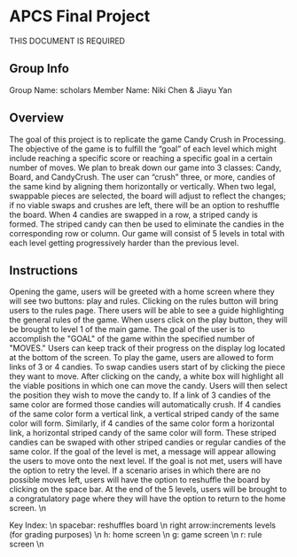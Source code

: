 # APCS Final Project
THIS DOCUMENT IS REQUIRED

## Group Info
Group Name: scholars
Member Name: Niki Chen & Jiayu Yan

## Overview
The goal of this project is to replicate the game Candy Crush in Processing. The objective of the game is to fulfill the “goal” of each level which might include reaching a specific score or reaching a specific goal in a certain number of moves. We plan to break down our game into 3 classes: Candy, Board, and CandyCrush. The user can “crush” three, or more, candies of the same kind by aligning them horizontally or vertically. When two legal, swappable pieces are selected, the board will adjust to reflect the changes; if no viable swaps and crushes are left, there will be an option to reshuffle the board. When 4 candies are swapped in a row, a striped candy is formed. The striped candy can then be used to eliminate the candies in the corresponding row or column. Our game will consist of 5 levels in total with each level getting progressively harder than the previous level.

## Instructions
Opening the game, users will be greeted with a home screen where they will see two buttons: play and rules. Clicking on the rules button will bring users to the rules page. There users will be able to see a guide highlighting the general rules of the game. When users click on the play button, they will be brought to level 1 of the main game. The goal of the user is to accomplish the "GOAL" of the game within the specified number of "MOVES." Users can keep track of their progress on the display log located at the bottom of the screen. To play the game, users are allowed to form links of 3 or 4 candies. To swap candies users start of by clicking the piece they want to move. After clicking on the candy, a white box will highlight all the viable positions in which one can move the candy. Users will then select the position they wish to move the candy to. If a link of 3 candies of the same color are formed those candies will automatically crush. If 4 candies of the same color form a vertical link, a vertical striped candy of the same color will form. Similarly, if 4 candies of the same color form a horizontal link, a horizontal striped candy of the same color will form. These striped candies can be swaped with other striped candies or regular candies of the same color. If the goal of the level is met, a message will appear allowing the users to move onto the next level. If the goal is not met, users will have the option to retry the level. If a scenario arises in which there are no possible moves left, users will have the option to reshuffle the board by clicking on the space bar. At the end of the 5 levels, users will be brought to a congratulatory page where they will have the option to return to the home screen. \n

Key Index: \n
spacebar: reshuffles board \n
right arrow:increments levels (for grading purposes) \n
h: home screen \n
g: game screen \n
r: rule screen \n
